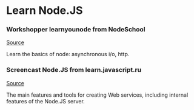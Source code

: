 
# Learn Node.JS

### Workshopper learnyounode from NodeSchool
[Source](https://github.com/workshopper/learnyounode)

Learn the basics of node: asynchronous i/o, http. 


### Screencast Node.JS from learn.javascript.ru
[Source](http://learn.javascript.ru/screencast/nodejs)

The main features and tools for creating Web services, including internal features of the Node.JS server.
